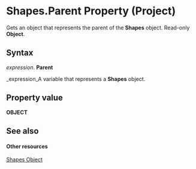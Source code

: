 
# Shapes.Parent Property (Project)
Gets an object that represents the parent of the  **Shapes** object. Read-only **Object**.

## Syntax

 _expression_. **Parent**

 _expression_A variable that represents a  **Shapes** object.


## Property value

 **OBJECT**


## See also


#### Other resources


 [Shapes Object](6e42040c-dd5a-de4c-afa8-f9e33d1e5054.md)

